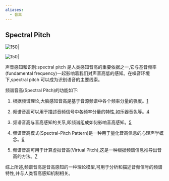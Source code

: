 ```yaml
---
aliases:
  - 音高
---
```


## Spectral Pitch 

![150|](https://i.imgur.com/vd2E2Yw.webp)


![150|](https://i.imgur.com/Gtjwu74.webp)

声音感知和识别:spectral pitch 是人类感知音高的重要依据之一,它与基音频率(fundamental frequency)一起影响着我们对声音高低的感知。在噪音环境下,spectral pitch 可以成为识别语音的主要线索。


频谱音高(Spectral Pitch)的功能如下:

1. 根据频谱理论,大脑感知音高是基于音源频谱中各个频率分量的强度。[1](https://pmcharrison.github.io/intro-to-music-and-science/pitch.html#:~:text=According%20to%20the%20spectral%20theory%20of%20pitch%20perception%2C%20the%20brain,decreasing%20as%20harmonic%20number%20increases.)
    
2. 频谱音高可以用于描述音频信号中各频率分量的特性,如乐器音色等。[4](https://community.adobe.com/t5/audition/spectral-pitch-display/m-p/11400155)
    
3. 频谱音高与音高感知的关系,即频谱组成如何影响音高感知。[5](https://pubmed.ncbi.nlm.nih.gov/37479873/)
    
4. 频谱音高模式(Spectral-Pitch Pattern)是一种用于量化音高信息的心理声学概念。[6](https://link.springer.com/chapter/10.1007/978-1-4684-8917-0_14)
    
5. 频谱音高可用于计算虚拟音高(Virtual Pitch),这是一种根据频谱信息推导出音高的方法。[7](https://www.sciencedirect.com/science/article/pii/037859557990025X)
    

综上所述,频谱音高是音高感知的一种理论模型,可用于分析和描述音频信号的频谱特性,并与人类音高感知机制相关。